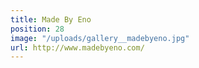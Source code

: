 ```yaml
---
title: Made By Eno
position: 28
image: "/uploads/gallery__madebyeno.jpg"
url: http://www.madebyeno.com/
---
```


